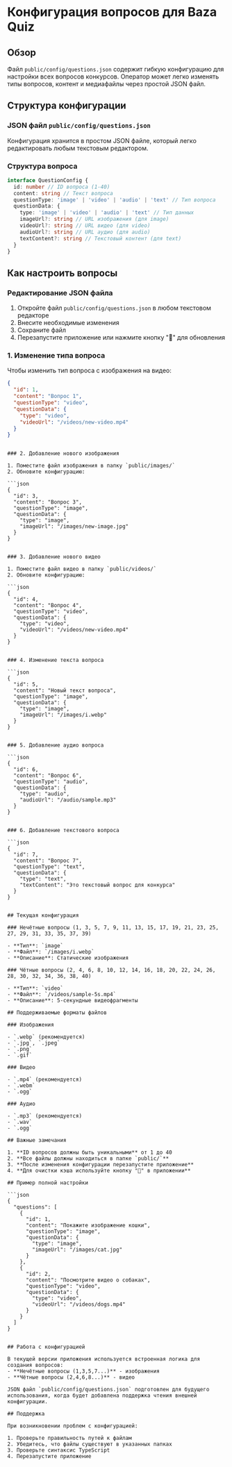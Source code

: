 # Конфигурация вопросов для Baza Quiz

## Обзор

Файл `public/config/questions.json` содержит гибкую конфигурацию для настройки всех вопросов конкурсов. Оператор может легко изменять типы вопросов, контент и медиафайлы через простой JSON файл.

## Структура конфигурации

### JSON файл `public/config/questions.json`

Конфигурация хранится в простом JSON файле, который легко редактировать любым текстовым редактором.

### Структура вопроса

```typescript
interface QuestionConfig {
  id: number // ID вопроса (1-40)
  content: string // Текст вопроса
  questionType: 'image' | 'video' | 'audio' | 'text' // Тип вопроса
  questionData: {
    type: 'image' | 'video' | 'audio' | 'text' // Тип данных
    imageUrl?: string // URL изображения (для image)
    videoUrl?: string // URL видео (для video)
    audioUrl?: string // URL аудио (для audio)
    textContent?: string // Текстовый контент (для text)
  }
}
```

## Как настроить вопросы

### Редактирование JSON файла

1. Откройте файл `public/config/questions.json` в любом текстовом редакторе
2. Внесите необходимые изменения
3. Сохраните файл
4. Перезапустите приложение или нажмите кнопку "🔄" для обновления

### 1. Изменение типа вопроса

Чтобы изменить тип вопроса с изображения на видео:

```json
{
  "id": 1,
  "content": "Вопрос 1",
  "questionType": "video",
  "questionData": {
    "type": "video",
    "videoUrl": "/videos/new-video.mp4"
  }
}
```

````

### 2. Добавление нового изображения

1. Поместите файл изображения в папку `public/images/`
2. Обновите конфигурацию:

```json
{
  "id": 3,
  "content": "Вопрос 3",
  "questionType": "image",
  "questionData": {
    "type": "image",
    "imageUrl": "/images/new-image.jpg"
  }
}
````

````

### 3. Добавление нового видео

1. Поместите файл видео в папку `public/videos/`
2. Обновите конфигурацию:

```json
{
  "id": 4,
  "content": "Вопрос 4",
  "questionType": "video",
  "questionData": {
    "type": "video",
    "videoUrl": "/videos/new-video.mp4"
  }
}
````

````

### 4. Изменение текста вопроса

```json
{
  "id": 5,
  "content": "Новый текст вопроса",
  "questionType": "image",
  "questionData": {
    "type": "image",
    "imageUrl": "/images/i.webp"
  }
}
````

````

### 5. Добавление аудио вопроса

```json
{
  "id": 6,
  "content": "Вопрос 6",
  "questionType": "audio",
  "questionData": {
    "type": "audio",
    "audioUrl": "/audio/sample.mp3"
  }
}
````

````

### 6. Добавление текстового вопроса

```json
{
  "id": 7,
  "content": "Вопрос 7",
  "questionType": "text",
  "questionData": {
    "type": "text",
    "textContent": "Это текстовый вопрос для конкурса"
  }
}
````

````

## Текущая конфигурация

### Нечётные вопросы (1, 3, 5, 7, 9, 11, 13, 15, 17, 19, 21, 23, 25, 27, 29, 31, 33, 35, 37, 39)

- **Тип**: `image`
- **Файл**: `/images/i.webp`
- **Описание**: Статические изображения

### Чётные вопросы (2, 4, 6, 8, 10, 12, 14, 16, 18, 20, 22, 24, 26, 28, 30, 32, 34, 36, 38, 40)

- **Тип**: `video`
- **Файл**: `/videos/sample-5s.mp4`
- **Описание**: 5-секундные видеофрагменты

## Поддерживаемые форматы файлов

### Изображения

- `.webp` (рекомендуется)
- `.jpg`, `.jpeg`
- `.png`
- `.gif`

### Видео

- `.mp4` (рекомендуется)
- `.webm`
- `.ogg`

### Аудио

- `.mp3` (рекомендуется)
- `.wav`
- `.ogg`

## Важные замечания

1. **ID вопросов должны быть уникальными** от 1 до 40
2. **Все файлы должны находиться в папке `public/`**
3. **После изменения конфигурации перезапустите приложение**
4. **Для очистки кэша используйте кнопку "🔄" в приложении**

## Пример полной настройки

```json
{
  "questions": [
    {
      "id": 1,
      "content": "Покажите изображение кошки",
      "questionType": "image",
      "questionData": {
        "type": "image",
        "imageUrl": "/images/cat.jpg"
      }
    },
    {
      "id": 2,
      "content": "Посмотрите видео о собаках",
      "questionType": "video",
      "questionData": {
        "type": "video",
        "videoUrl": "/videos/dogs.mp4"
      }
    }
  ]
}
````

```

## Работа с конфигурацией

В текущей версии приложения используется встроенная логика для создания вопросов:
- **Нечётные вопросы (1,3,5,7...)** - изображения
- **Чётные вопросы (2,4,6,8...)** - видео

JSON файл `public/config/questions.json` подготовлен для будущего использования, когда будет добавлена поддержка чтения внешней конфигурации.

## Поддержка

При возникновении проблем с конфигурацией:

1. Проверьте правильность путей к файлам
2. Убедитесь, что файлы существуют в указанных папках
3. Проверьте синтаксис TypeScript
4. Перезапустите приложение
```
